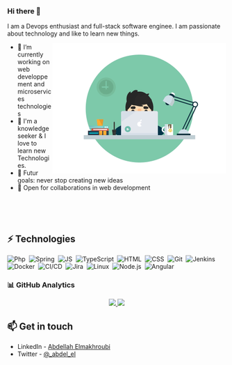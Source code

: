 ### Hi there 👋

I am a Devops enthusiast and full-stack software enginee. I am passionate about technology and like to learn new things.

<img alt="GIF" align="right" src="./media/code.gif?raw=true" width="400"/>


- 🔭 I’m currently working on web developpement and microservices technologies
- 🌱 I'm a knowledge seeker & I love to learn new Technologies.
- 🦾 Futur goals: never stop creating new ideas
- 🤝 Open for collaborations in web development


</br>
</br>
</br>


## ⚡ Technologies

![Php](https://img.shields.io/badge/-PHP-000?&logo=PHP&style=flat-square)&nbsp;
![Spring](https://img.shields.io/badge/-SpringBoot-000?logo=Spring&style=flat-square)&nbsp;
![JS](https://img.shields.io/badge/-JavaScript-000?logo=JavaScript&style=flat-square)&nbsp;
![TypeScript](https://img.shields.io/badge/-TypeScript-000?&logo=TypeScript&logoColor=007ACC&style=flat-square)&nbsp;
![HTML](https://img.shields.io/badge/-HTML-000?style=flat-square&logo=HTML5)&nbsp;
![CSS](https://img.shields.io/badge/-CSS-000?style=flat-square&logo=CSS3&logoColor=1572B6)&nbsp;
![Git](https://img.shields.io/badge/-Git-000?style=flat-square&logo=git)&nbsp;
![Jenkins](https://img.shields.io/badge/-Jenkins-000?style=flat-square&logo=Jenkins&logoColor=fff)&nbsp;
![Docker](https://img.shields.io/badge/-Docker-000?logo=Docker&style=flat-square)&nbsp;
![CI/CD](https://img.shields.io/badge/-CI%2FCD-000?logo=CircleCI&style=flat-square)&nbsp;
![Jira](https://img.shields.io/badge/-Jira-000?&logo=Jira-Software&logoColor=0052CC&style=flat-square)&nbsp;
![Linux](https://img.shields.io/badge/-Linux-000?logo=Linux&logoColor=FCC624&style=flat-square)&nbsp;
![Node.js](https://img.shields.io/badge/-Node.js-000?logo=node.js&style=flat-square)&nbsp;
![Angular](https://img.shields.io/badge/-Angular-000?logo=Angular&logoColor=ff0000&style=flat-square)&nbsp;

### 📊 GitHub Analytics

<p align="center">
<a href="https://github.com/el-abdel">
  <img height="180em" src="https://github-readme-stats-eight-theta.vercel.app/api?username=el-abdel&show_icons=true&theme=algolia&include_all_commits=true&count_private=true"/>
  <img height="180em" src="https://github-readme-stats-eight-theta.vercel.app/api/top-langs/?username=el-abdel&layout=compact&langs_count=8&theme=algolia"/>
</a>
</p>

## 📫 Get in touch
- LinkedIn - [Abdellah Elmakhroubi](http://linkedin.com/in/abdellah-elmakhroubi-ba938885)
- Twitter - [@_abdel_el](https://twitter.com/_abdel_el)



<!--
![visitors](https://visitor-badge.glitch.me/badge?page_id=el-abdel/el-abdel)
-->